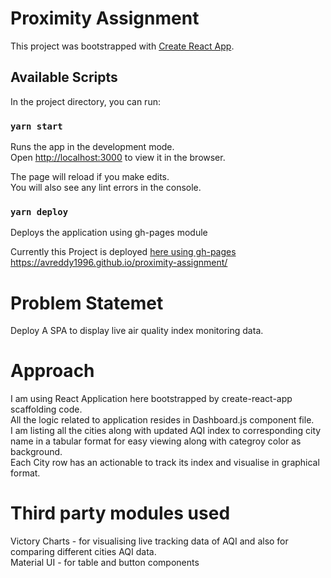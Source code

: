 # Proximity Assignment

This project was bootstrapped with [Create React App](https://github.com/facebook/create-react-app).

## Available Scripts

In the project directory, you can run:

### `yarn start`

Runs the app in the development mode.\
Open [http://localhost:3000](http://localhost:3000) to view it in the browser.

The page will reload if you make edits.\
You will also see any lint errors in the console.

### `yarn deploy`
Deploys the application using gh-pages module

Currently this Project is deployed
[here using gh-pages](https://avreddy1996.github.io/proximity-assignment/) \
https://avreddy1996.github.io/proximity-assignment/

# Problem Statemet
Deploy A SPA to display live air quality index monitoring data.

# Approach
I am using React Application here bootstrapped by create-react-app scaffolding code.\
All the logic related to application resides in Dashboard.js component file.\
I am listing all the cities along with updated AQI index to corresponding city name in a tabular format for easy viewing along with categroy color as background.\
Each City row has an actionable to track its index and visualise in graphical format.

# Third party modules used
Victory Charts - for visualising live tracking data of AQI and also for comparing different cities AQI data.\
Material UI - for table and button components
